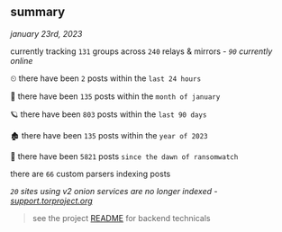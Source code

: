 
## summary
_january 23rd, 2023_

currently tracking `131` groups across `240` relays & mirrors - _`90` currently online_

⏲ there have been `2` posts within the `last 24 hours`

🦈 there have been `135` posts within the `month of january`

🪐 there have been `803` posts within the `last 90 days`

🏚 there have been `135` posts within the `year of 2023`

🦕 there have been `5821` posts `since the dawn of ransomwatch`

there are `66` custom parsers indexing posts

_`20` sites using v2 onion services are no longer indexed - [support.torproject.org](https://support.torproject.org/onionservices/v2-deprecation/)_

> see the project [README](https://github.com/joshhighet/ransomwatch#ransomwatch--) for backend technicals
